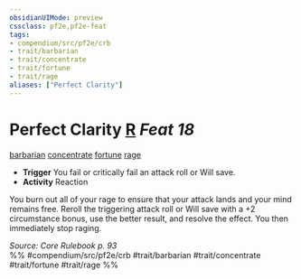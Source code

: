 ```yaml
---
obsidianUIMode: preview
cssclass: pf2e,pf2e-feat
tags:
- compendium/src/pf2e/crb
- trait/barbarian
- trait/concentrate
- trait/fortune
- trait/rage
aliases: ["Perfect Clarity"]
---
```

# Perfect Clarity  [R](chapter-9-playing-the-game.md#Actions "Reaction") *Feat 18*  
[barbarian](Reference/Rules/Traits/barbarian.md "Barbarian Class Trait")  [concentrate](concentrate.md "Concentrate Action & Ability Trait")  [fortune](fortune.md "Fortune Effect Trait")  [rage](Reference/Rules/Traits/rage.md "Rage Combat Trait")  

- **Trigger** You fail or critically fail an attack roll or Will save.
- **Activity** Reaction

You burn out all of your rage to ensure that your attack lands and your mind remains free. Reroll the triggering attack roll or Will save with a +2 circumstance bonus, use the better result, and resolve the effect. You then immediately stop raging.

*Source: Core Rulebook p. 93*  
%% #compendium/src/pf2e/crb #trait/barbarian #trait/concentrate #trait/fortune #trait/rage %%